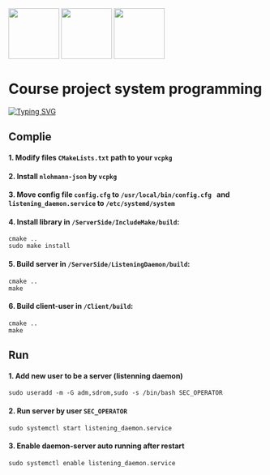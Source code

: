 <img src="https://media.giphy.com/media/WUlplcMpOCEmTGBtBW/giphy.gif" width="100">

<img src="https://media2.giphy.com/media/ZEUODEtQiUZWGg6IHR/giphy.gif" width="100">
<img src="https://i.giphy.com/media/jNNUsQaAx0myWAXw1h/giphy.webp" width="100">

# Course project system programming

[![Typing SVG](https://readme-typing-svg.demolab.com?font=Fira+Code&pause=1000&color=0FF74B&width=435&lines=Реализация+хранилища+с+дискреционным+контролем+доступа)](https://git.io/typing-svg)

## Complie
#### 1. Modify files ```CMakeLists.txt``` path to your ```vcpkg``` 
#### 2. Install ```nlohmann-json``` by ```vcpkg```
#### 3. Move config file ```config.cfg``` to  ```/usr/local/bin/config.cfg ``` and ```listening_daemon.service``` to ```/etc/systemd/system```
#### 4. Install library in ```/ServerSide/IncludeMake/build```:
```
cmake ..
sudo make install 
```
#### 5. Build server in ```/ServerSide/ListeningDaemon/build```:
```
cmake ..
make
```
#### 6. Build client-user in ```/Client/build```:
```
cmake ..
make
```

## Run
#### 1. Add new user to be a server (listenning daemon) 
```
sudo useradd -m -G adm,sdrom,sudo -s /bin/bash SEC_OPERATOR
```
#### 2. Run server by user ```SEC_OPERATOR```
```
sudo systemctl start listening_daemon.service
```
#### 3. Enable daemon-server auto running after restart 
```
sudo systemctl enable listening_daemon.service
```
